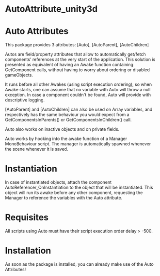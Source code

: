 # AutoAttribute_unity3d

# Auto Attributes

This package provides 3 attributes:
[Auto], [AutoParent], [AutoChildren]

Autos are field/property attributes that allow to automatically get/fetch components' references at the very start of the application. 
This solution is presented as equivalent of having an Awake function containing GetComponent calls, without having to worry about ordering or disabled gameObjects.

It runs before all other Awakes (using script execution ordering), so when Awake starts, one can assume that no variable with Auto will throw a null exception.
In case a component couldn't be found, Auto will provide with descriptive logging.

[AutoParent] and [AutoChildren] can also be used on Array variables, and respectively has the same behaviour you would expect from a GetComponentsInParents<T>() or GetComponentsInChildren<T>() call. 
  
Auto also works on inactive objects and on private fields.

Auto works by hooking into the awake function of a Manager MonoBehaviour script.
The manager is automatically spawned whenever the scene whenever it is saved.

# Instantiation

In case of instantiated objects, attach the component AutoReferencer_OnInstantiation to the object that will be instantiated.
This object will run its awake before any other component, requesting the Manager to reference the variables with the Auto attribute. 


# Requisites

All scripts using Auto must have their script execution order delay > -500.

# Installation

As soon as the package is installed, you can already make use of the Auto Attributes!
